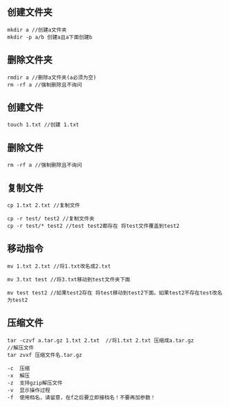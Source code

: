 ## 创建文件夹
```
mkdir a //创建a文件夹
mkdir -p a/b 创建a且a下面创建b
```
## 删除文件夹

```
rmdir a //删除a文件夹(a必须为空)
rm -rf a //强制删除且不询问
```

## 创建文件

```
touch 1.txt //创建 1.txt
```

## 删除文件
```
rm -rf a //强制删除且不询问
```

## 复制文件
```
cp 1.txt 2.txt //复制文件

cp -r test/ test2 //复制文件夹
cp -r test/* test2 //test test2都存在 将test文件覆盖到test2

```

## 移动指令
```
mv 1.txt 2.txt //将1.txt改名成2.txt

mv 3.txt test //将3.txt移动到test文件夹下面

mv test test2 //如果test2存在 将test移动到test2下面。如果test2不存在test改名为test2
```

## 压缩文件

~~~
tar -czvf a.tar.gz 1.txt 2.txt  //将1.txt 2.txt 压缩成a.tar.gz
//解压文件
tar zvxf 压缩文件名.tar.gz 

-c  压缩
-x  解压
-z  支持gzip解压文件
-v  显示操作过程
-f  使用档名，请留意，在f之后要立即接档名！不要再加参数！
~~~





